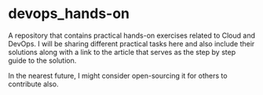 # devops_hands-on
A repository that contains practical hands-on exercises related to Cloud and DevOps. I will be sharing different practical tasks here and also include their solutions along with a link to the article that serves as the step by step guide to the solution.

In the nearest future, I might consider open-sourcing it for others to contribute also.
